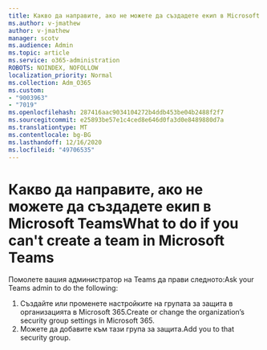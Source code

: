 ```yaml
---
title: Какво да направите, ако не можете да създадете екип в Microsoft Teams
ms.author: v-jmathew
author: v-jmathew
manager: scotv
ms.audience: Admin
ms.topic: article
ms.service: o365-administration
ROBOTS: NOINDEX, NOFOLLOW
localization_priority: Normal
ms.collection: Adm_O365
ms.custom:
- "9003963"
- "7019"
ms.openlocfilehash: 287416aac9034104272b4ddb453be04b2488f2f7
ms.sourcegitcommit: e25893be57e1c4ced8e646d0fa3d0e8489880d7a
ms.translationtype: MT
ms.contentlocale: bg-BG
ms.lasthandoff: 12/16/2020
ms.locfileid: "49706535"
---
```

# <a name="what-to-do-if-you-cant-create-a-team-in-microsoft-teams"></a><span data-ttu-id="85810-102">Какво да направите, ако не можете да създадете екип в Microsoft Teams</span><span class="sxs-lookup"><span data-stu-id="85810-102">What to do if you can't create a team in Microsoft Teams</span></span>

<span data-ttu-id="85810-103">Помолете вашия администратор на Teams да прави следното:</span><span class="sxs-lookup"><span data-stu-id="85810-103">Ask your Teams admin to do the following:</span></span>

1. <span data-ttu-id="85810-104">Създайте или променете настройките на групата за защита в организацията в Microsoft 365.</span><span class="sxs-lookup"><span data-stu-id="85810-104">Create or change the organization’s security group settings in Microsoft 365.</span></span>
2. <span data-ttu-id="85810-105">Можете да добавите към тази група за защита.</span><span class="sxs-lookup"><span data-stu-id="85810-105">Add you to that security group.</span></span>
